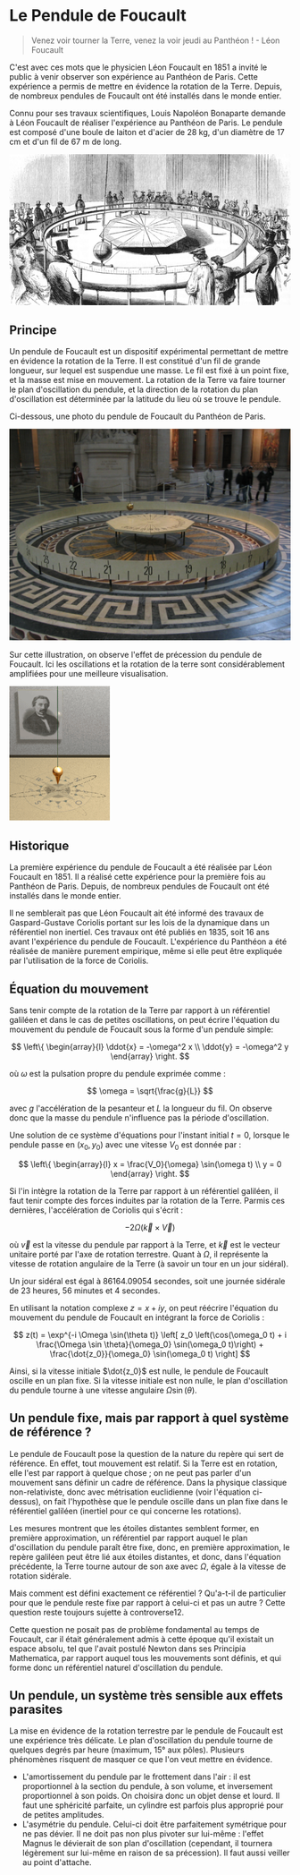 # Le Pendule de Foucault

> Venez voir tourner la Terre, venez la voir jeudi au Panthéon ! - Léon Foucault

C'est avec ces mots que le physicien Léon Foucault en 1851 a invité le public à venir observer son expérience au Panthéon de Paris. Cette expérience a permis de mettre en évidence la rotation de la Terre. Depuis, de nombreux pendules de Foucault ont été installés dans le monde entier.

Connu pour ses travaux scientifiques, Louis Napoléon Bonaparte demande à Léon Foucault de réaliser l'expérience au Panthéon de Paris. Le pendule est composé d'une boule de laiton et d'acier de 28 kg, d'un diamètre de 17 cm et d'un fil de 67 m de long.

![Gravure](_media/pendulum-demo-engraving_web.jpg)

## Principe <!-- {docsify-ignore} -->

Un pendule de Foucault est un dispositif expérimental permettant de mettre en évidence la rotation de la Terre. Il est constitué d'un fil de grande longueur, sur lequel est suspendue une masse. Le fil est fixé à un point fixe, et la masse est mise en mouvement. La rotation de la Terre va faire tourner le plan d'oscillation du pendule, et la direction de la rotation du plan d'oscillation est déterminée par la latitude du lieu où se trouve le pendule.

Ci-dessous, une photo du pendule de Foucault du Panthéon de Paris.

![Pendule de Foucault](_media/Pendule_de_Foucault.jpg)

Sur cette illustration, on observe l'effet de précession du pendule de Foucault. Ici les oscillations et la rotation de la terre sont considérablement amplifiées pour une meilleure visualisation.

![Animation](_media/Foucault_pendulum_animated.gif)

## Historique <!-- {docsify-ignore} -->

La première expérience du pendule de Foucault a été réalisée par Léon Foucault en 1851. Il a réalisé cette expérience pour la première fois au Panthéon de Paris. Depuis, de nombreux pendules de Foucault ont été installés dans le monde entier.

Il ne semblerait pas que Léon Foucault ait été informé des travaux de Gaspard-Gustave Coriolis portant sur les lois de la dynamique dans un référentiel non inertiel. Ces travaux ont été publiés en 1835, soit 16 ans avant l'expérience du pendule de Foucault. L'expérience du Panthéon a été réalisée de manière purement empirique, même si elle peut être expliquée par l'utilisation de la force de Coriolis.

## Équation du mouvement <!-- {docsify-ignore} -->

Sans tenir compte de la rotation de la Terre par rapport à un référentiel galiléen et dans le cas de petites oscillations, on peut écrire l'équation du mouvement du pendule de Foucault sous la forme d'un pendule simple:

$$
\left\{
\begin{array}{l}
\ddot{x} = -\omega^2 x \\
\ddot{y} = -\omega^2 y
\end{array}
\right.
$$

où $\omega$ est la pulsation propre du pendule exprimée comme :

$$
\omega = \sqrt{\frac{g}{L}}
$$

avec $g$ l'accélération de la pesanteur et $L$ la longueur du fil. On observe donc que la masse du pendule n'influence pas la période d'oscillation.

Une solution de ce système d'équations pour l'instant initial $t=0$, lorsque le pendule passe en $(x_0, y_0)$ avec une vitesse $V_0$ est donnée par :

$$
\left\{
\begin{array}{l}
x = \frac{V_0}{\omega} \sin(\omega t) \\
y = 0
\end{array}
\right.
$$

Si l'in intègre la rotation de la Terre par rapport à un référentiel galiléen, il faut tenir compte des forces induites par la rotation de la Terre. Parmis ces dernières, l'accélération de Coriolis qui s'écrit :

$$
-2 \Omega \left( \vec{k} \times \vec{V} \right)
$$

où $\vec{v}$ est la vitesse du pendule par rapport à la Terre, et $\vec{k}$ est le vecteur unitaire porté par l'axe de rotation terrestre. Quant à $\Omega$, il représente la vitesse de rotation angulaire de la Terre (à savoir un tour en un jour sidéral).

Un jour sidéral est égal à $86164.09054$ secondes, soit une journée sidérale de $23$ heures, $56$ minutes et $4$ secondes.

En utilisant la notation complexe $z = x + i y$, on peut réécrire l'équation du mouvement du pendule de Foucault en intégrant la force de Coriolis :

$$
z(t) = \exp^{-i \Omega \sin(\theta t)} \left[ z_0 \left(\cos(\omega_0 t) + i \frac{\Omega \sin \theta}{\omega_0} \sin(\omega_0 t)\right) + \frac{\dot{z_0}}{\omega_0} \sin(\omega_0 t) \right]
$$

Ainsi, si la vitesse initiale $\dot{z_0}$ est nulle, le pendule de Foucault oscille en un plan fixe. Si la vitesse initiale est non nulle, le plan d'oscillation du pendule tourne à une vitesse angulaire $\Omega \sin(\theta)$.

## Un pendule fixe, mais par rapport à quel système de référence ? <!-- {docsify-ignore} -->

Le pendule de Foucault pose la question de la nature du repère qui sert de référence. En effet, tout mouvement est relatif. Si la Terre est en rotation, elle l'est par rapport à quelque chose ; on ne peut pas parler d'un mouvement sans définir un cadre de référence. Dans la physique classique non-relativiste, donc avec métrisation euclidienne (voir l'équation ci-dessus), on fait l'hypothèse que le pendule oscille dans un plan fixe dans le référentiel galiléen (inertiel pour ce qui concerne les rotations).

Les mesures montrent que les étoiles distantes semblent former, en première approximation, un référentiel par rapport auquel le plan d'oscillation du pendule paraît être fixe, donc, en première approximation, le repère galiléen peut être lié aux étoiles distantes, et donc, dans l'équation précédente, la Terre tourne autour de son axe avec $\Omega$, égale à la vitesse de rotation sidérale.

Mais comment est défini exactement ce référentiel ? Qu'a-t-il de particulier pour que le pendule reste fixe par rapport à celui-ci et pas un autre ? Cette question reste toujours sujette à controverse12.

Cette question ne posait pas de problème fondamental au temps de Foucault, car il était généralement admis à cette époque qu'il existait un espace absolu, tel que l'avait postulé Newton dans ses Principia Mathematica, par rapport auquel tous les mouvements sont définis, et qui forme donc un référentiel naturel d'oscillation du pendule.

## Un pendule, un système très sensible aux effets parasites <!-- {docsify-ignore} -->

La mise en évidence de la rotation terrestre par le pendule de Foucault est une expérience très délicate. Le plan d'oscillation du pendule tourne de quelques degrés par heure (maximum, 15° aux pôles). Plusieurs phénomènes risquent de masquer ce que l'on veut mettre en évidence.

- L'amortissement du pendule par le frottement dans l'air : il est proportionnel à la section du pendule, à son volume, et inversement proportionnel à son poids. On choisira donc un objet dense et lourd. Il faut une sphéricité parfaite, un cylindre est parfois plus approprié pour de petites amplitudes.
- L'asymétrie du pendule. Celui-ci doit être parfaitement symétrique pour ne pas dévier. Il ne doit pas non plus pivoter sur lui-même : l'effet Magnus le dévierait de son plan d'oscillation (cependant, il tournera légèrement sur lui-même en raison de sa précession). Il faut aussi veiller au point d'attache.